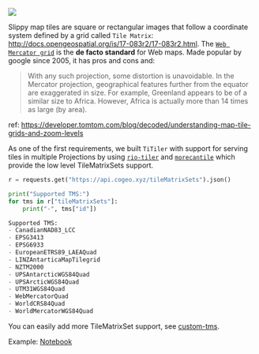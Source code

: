 
![](https://user-images.githubusercontent.com/10407788/98733872-30ae3f80-236f-11eb-9c98-6ecbc43f0756.png)

Slippy map tiles are square or rectangular images that follow a coordinate system defined by a grid called `Tile Matrix`: http://docs.opengeospatial.org/is/17-083r2/17-083r2.html. The [`Web Mercator grid`](https://en.wikipedia.org/wiki/Web_Mercator_projection) is the **de facto standard** for Web maps. Made popular by google since 2005, it has pros and cons and:

> With any such projection, some distortion is unavoidable. In the Mercator projection, geographical features further from the equator are exaggerated in size. For example, Greenland appears to be of a similar size to Africa. However, Africa is actually more than 14 times as large (by area).

ref: https://developer.tomtom.com/blog/decoded/understanding-map-tile-grids-and-zoom-levels


As one of the first requirements, we built `TiTiler` with support for serving tiles in multiple Projections by using [`rio-tiler`](https://github.com/cogeotiff/rio-tiler) and [`morecantile`](https://github.com/developmentseed/morecantile) which provide the low level TileMatrixSets support.

```python
r = requests.get("https://api.cogeo.xyz/tileMatrixSets").json()

print("Supported TMS:")
for tms in r["tileMatrixSets"]:
    print("-", tms["id"])

Supported TMS:
- CanadianNAD83_LCC
- EPSG3413
- EPSG6933
- EuropeanETRS89_LAEAQuad
- LINZAntarticaMapTilegrid
- NZTM2000
- UPSAntarcticWGS84Quad
- UPSArcticWGS84Quad
- UTM31WGS84Quad
- WebMercatorQuad
- WorldCRS84Quad
- WorldMercatorWGS84Quad
```

You can easily add more TileMatrixSet support, see [custom-tms](concepts/customization/#custom-tms).


Example: [Notebook](/examples/Working_with_nonWebMercatorTMS.ipynb)
